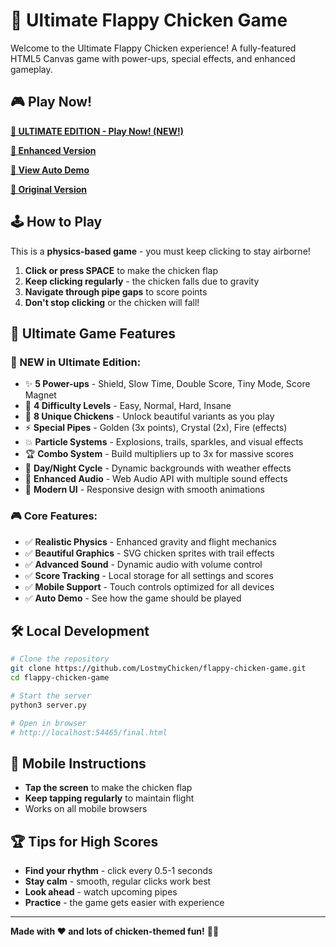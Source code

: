 # 🐔 Ultimate Flappy Chicken Game

Welcome to the Ultimate Flappy Chicken experience! A fully-featured HTML5 Canvas game with power-ups, special effects, and enhanced gameplay.

## 🎮 Play Now!

**[🚀 ULTIMATE EDITION - Play Now! (NEW!)](ultimate.html)**

**[🌟 Enhanced Version](final.html)**

**[🤖 View Auto Demo](working-demo.html)**

**[🎯 Original Version](index.html)**

## 🕹️ How to Play

This is a **physics-based game** - you must keep clicking to stay airborne!

1. **Click or press SPACE** to make the chicken flap
2. **Keep clicking regularly** - the chicken falls due to gravity
3. **Navigate through pipe gaps** to score points
4. **Don't stop clicking** or the chicken will fall!

## 🎯 Ultimate Game Features

### 🚀 NEW in Ultimate Edition:
- ✨ **5 Power-ups** - Shield, Slow Time, Double Score, Tiny Mode, Score Magnet
- 🌟 **4 Difficulty Levels** - Easy, Normal, Hard, Insane
- 🌈 **8 Unique Chickens** - Unlock beautiful variants as you play
- ⚡ **Special Pipes** - Golden (3x points), Crystal (2x), Fire (effects)
- 💥 **Particle Systems** - Explosions, trails, sparkles, and visual effects
- 🏆 **Combo System** - Build multipliers up to 3x for massive scores
- 🌙 **Day/Night Cycle** - Dynamic backgrounds with weather effects
- 🎵 **Enhanced Audio** - Web Audio API with multiple sound effects
- 📱 **Modern UI** - Responsive design with smooth animations

### 🎮 Core Features:
- ✅ **Realistic Physics** - Enhanced gravity and flight mechanics
- ✅ **Beautiful Graphics** - SVG chicken sprites with trail effects
- ✅ **Advanced Sound** - Dynamic audio with volume control
- ✅ **Score Tracking** - Local storage for all settings and scores
- ✅ **Mobile Support** - Touch controls optimized for all devices
- ✅ **Auto Demo** - See how the game should be played

## 🛠️ Local Development

```bash
# Clone the repository
git clone https://github.com/LostmyChicken/flappy-chicken-game.git
cd flappy-chicken-game

# Start the server
python3 server.py

# Open in browser
# http://localhost:54465/final.html
```

## 📱 Mobile Instructions

- **Tap the screen** to make the chicken flap
- **Keep tapping regularly** to maintain flight
- Works on all mobile browsers

## 🏆 Tips for High Scores

- **Find your rhythm** - click every 0.5-1 seconds
- **Stay calm** - smooth, regular clicks work best
- **Look ahead** - watch upcoming pipes
- **Practice** - the game gets easier with experience

---

**Made with ❤️ and lots of chicken-themed fun!** 🐔✨